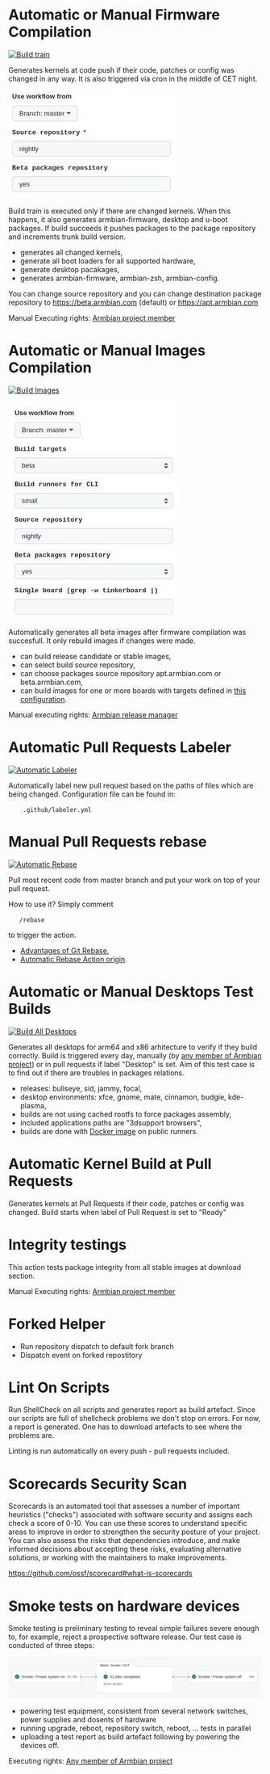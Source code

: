 # Automatic or Manual Firmware Compilation

[![Build train](https://github.com/armbian/build/actions/workflows/build-train.yml/badge.svg)](https://github.com/armbian/build/actions/workflows/build-train.yml)

Generates kernels at code push if their code, patches or config was changed in any way. It is also triggered via cron in the middle of CET night.

![Build](images/build-train.png)

Build train is executed only if there are changed kernels. When this happens, it also generates armbian-firmware, desktop and u-boot packages. If build succeeds it pushes packages to the package repository and increments trunk build version.

- generates all changed kernels,
- generate all boot loaders for all supported hardware,
- generate desktop pacakages,
- generates armbian-firmware, armbian-zsh, armbian-config.

You can change source repository and you can change destination package repository to https://beta.armbian.com (default) or https://apt.armbian.com

Manual Executing rights: [Armbian project member](https://github.com/orgs/armbian/people)

# Automatic or Manual Images Compilation

[![Build Images](https://github.com/armbian/build/actions/workflows/build-images.yml/badge.svg)](https://github.com/armbian/build/actions/workflows/build-images.yml)

![Build](images/build-all-images.png)

Automatically generates all beta images after firmware compilation was succesfull. It only rebuild images if changes were made.

- can build release candidate or stable images,
- can select build source repository,
- can choose packages source repository apt.armbian.com or beta.armbian.com,
- can build images for one or more boards with targets defined in [this configuration](https://github.com/armbian/build/blob/master/config/targets.conf).

Manual executing rights: [Armbian release manager](https://forum.armbian.com/staffapplications/application/11-release-manager/)

# Automatic Pull Requests Labeler

[![Automatic Labeler](https://github.com/armbian/build/actions/workflows/labeler.yml/badge.svg)](https://github.com/armbian/build/actions/workflows/labeler.yml)

Automatically label new pull request based on the paths of files which are being changed. Configuration file can be found in:

        .github/labeler.yml

# Manual Pull Requests rebase

[![Automatic Rebase](https://github.com/armbian/build/actions/workflows/rebase.yml/badge.svg)](https://github.com/armbian/build/actions/workflows/rebase.yml)

Pull most recent code from master branch and put your work on top of your pull request.

How to use it? Simply comment 

       /rebase

to trigger the action.

- [Advantages of Git Rebase](https://itnext.io/advantages-of-git-rebase-af3b5f5448c6),
- [Automatic Rebase Action origin](https://github.com/marketplace/actions/automatic-rebase).

# Automatic or Manual Desktops Test Builds

[![Build All Desktops](https://github.com/armbian/build/actions/workflows/build-all-desktops.yml/badge.svg)](https://github.com/armbian/build/actions/workflows/build-all-desktops.yml)

Generates all desktops for arm64 and x86 arhitecture to verify if they build correctly. Build is triggered every day, manually (by [any member of Armbian project](https://github.com/orgs/armbian/people)) or in pull requests if label "Desktop" is set. Aim of this test case is to find out if there are troubles in packages relations.

- releases: bullseye, sid, jammy, focal,
- desktop environments: xfce, gnome, mate, cinnamon, budgie, kde-plasma,
- builds are not using cached rootfs to force packages assembly,
- included applications paths are "3dsupport browsers",
- builds are done with [Docker image](https://github.com/orgs/armbian/packages?repo_name=build) on public runners.

# Automatic Kernel Build at Pull Requests

Generates kernels at Pull Requests if their code, patches or config was changed. Build starts when label of Pull Request is set to "Ready"

# Integrity testings

This action tests package integrity from all stable images at download section.

Manual Executing rights: [Armbian project member](https://github.com/orgs/armbian/people)

# Forked Helper

- Run repository dispatch to default fork branch
- Dispatch event on forked repostitory

# Lint On Scripts

Run ShellCheck on all scripts and generates report as build artefact. Since our scripts are full of shellcheck problems we don't stop on errors. For now, a report is generated. One has to download artefacts to see where the problems are.

Linting is run automatically on every push - pull requests included.

# Scorecards Security Scan

Scorecards is an automated tool that assesses a number of important heuristics ("checks") associated with software security and assigns each check a score of 0-10. You can use these scores to understand specific areas to improve in order to strengthen the security posture of your project. You can also assess the risks that dependencies introduce, and make informed decisions about accepting these risks, evaluating alternative solutions, or working with the maintainers to make improvements.

https://github.com/ossf/scorecard#what-is-scorecards

# Smoke tests on hardware devices

Smoke testing is preliminary testing to reveal simple failures severe enough to, for example, reject a prospective software release. Our test case is conducted of three steps:

![Smoke](images/smoke-tests.png)

- powering test equipment, consistent from several network switches, power supplies and dosents of hardware
- running upgrade, reboot, repository switch, reboot, ... tests in parallel
- uploading a test report as build artefact following by powering the devices off.

Executing rights: [Any member of Armbian project](https://github.com/orgs/armbian/people)
